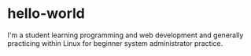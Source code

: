 # hello-world

I'm a student learning programming and web development and generally practicing within Linux for beginner system administrator practice.
